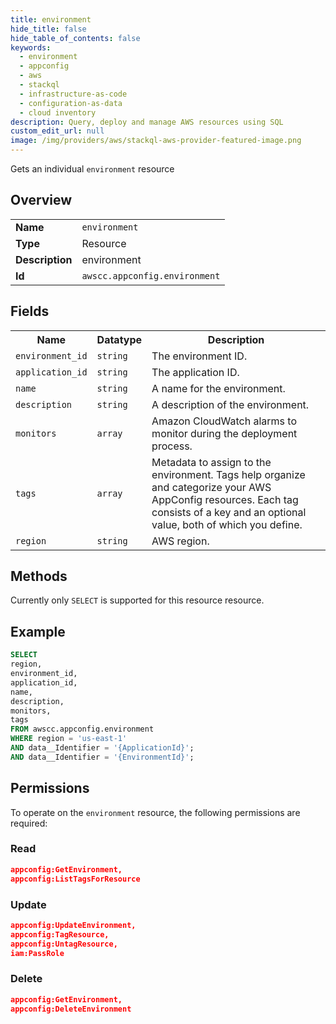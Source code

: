 ```yaml
---
title: environment
hide_title: false
hide_table_of_contents: false
keywords:
  - environment
  - appconfig
  - aws
  - stackql
  - infrastructure-as-code
  - configuration-as-data
  - cloud inventory
description: Query, deploy and manage AWS resources using SQL
custom_edit_url: null
image: /img/providers/aws/stackql-aws-provider-featured-image.png
---
```

Gets an individual <code>environment</code> resource

## Overview
<table><tbody>
<tr><td><b>Name</b></td><td><code>environment</code></td></tr>
<tr><td><b>Type</b></td><td>Resource</td></tr>
<tr><td><b>Description</b></td><td>environment</td></tr>
<tr><td><b>Id</b></td><td><code>awscc.appconfig.environment</code></td></tr>
</tbody></table>

## Fields
<table><tbody>
<tr><th>Name</th><th>Datatype</th><th>Description</th></tr>
<tr><td><code>environment_id</code></td><td><code>string</code></td><td>The environment ID.</td></tr>
<tr><td><code>application_id</code></td><td><code>string</code></td><td>The application ID.</td></tr>
<tr><td><code>name</code></td><td><code>string</code></td><td>A name for the environment.</td></tr>
<tr><td><code>description</code></td><td><code>string</code></td><td>A description of the environment.</td></tr>
<tr><td><code>monitors</code></td><td><code>array</code></td><td>Amazon CloudWatch alarms to monitor during the deployment process.</td></tr>
<tr><td><code>tags</code></td><td><code>array</code></td><td>Metadata to assign to the environment. Tags help organize and categorize your AWS AppConfig resources. Each tag consists of a key and an optional value, both of which you define.</td></tr>
<tr><td><code>region</code></td><td><code>string</code></td><td>AWS region.</td></tr>

</tbody></table>

## Methods
Currently only <code>SELECT</code> is supported for this resource resource.

## Example
```sql
SELECT
region,
environment_id,
application_id,
name,
description,
monitors,
tags
FROM awscc.appconfig.environment
WHERE region = 'us-east-1'
AND data__Identifier = '{ApplicationId}';
AND data__Identifier = '{EnvironmentId}';
```

## Permissions

To operate on the <code>environment</code> resource, the following permissions are required:

### Read
```json
appconfig:GetEnvironment,
appconfig:ListTagsForResource
```

### Update
```json
appconfig:UpdateEnvironment,
appconfig:TagResource,
appconfig:UntagResource,
iam:PassRole
```

### Delete
```json
appconfig:GetEnvironment,
appconfig:DeleteEnvironment
```


